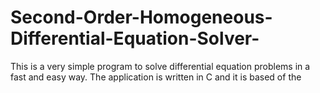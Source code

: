 # Second-Order-Homogeneous-Differential-Equation-Solver-
This is a very simple program to solve differential equation problems in a fast and easy way. The application is written in C and it is based of the 
